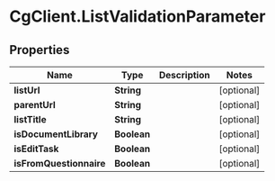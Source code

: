 # CgClient.ListValidationParameter

## Properties

Name | Type | Description | Notes
------------ | ------------- | ------------- | -------------
**listUrl** | **String** |  | [optional] 
**parentUrl** | **String** |  | [optional] 
**listTitle** | **String** |  | [optional] 
**isDocumentLibrary** | **Boolean** |  | [optional] 
**isEditTask** | **Boolean** |  | [optional] 
**isFromQuestionnaire** | **Boolean** |  | [optional] 


